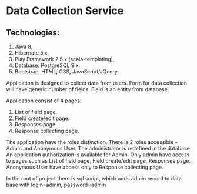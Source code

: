 # Data Collection Service

## Technologies:
1. Java 8, 
2. Hibernate 5.x, 
3. Play Framework 2.5.x (scala-templating), 
4. Database: PostgreSQL 9.x, 
5. Bootstrap, HTML, CSS, JavaScript/JQuery. 

Application is designed to collect data from users. 
Form for data collection will have generic number of fields.
Field is an entity from database.

Application consist of 4 pages:
1) List of field page. 
2) Field create/edit page. 
3) Responses page. 
4) Response collecting page. 

The application have the roles distinction. There is 2 roles accessible - Admin and Anonymous User. The administrator is redefined in the database. An application authorization is available for Admin. Only admin have access to pages such as List of field page, Field create/edit page, Responses page. Anonymous User have access only to Response collecting page.

In the root of project there is sql script, which adds admin record to
data base with login=admin, password=admin

